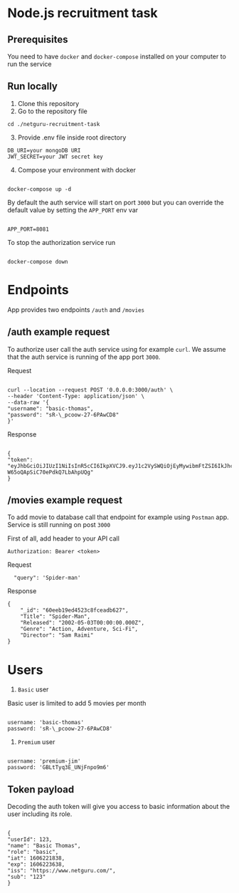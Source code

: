 # Node.js recruitment task

## Prerequisites

You need to have `docker` and `docker-compose` installed on your computer to run the service

## Run locally

1. Clone this repository
2. Go to the repository file

```
cd ./netguru-recruitment-task
```

3. Provide .env file inside root directory

```
DB_URI=your mongoDB URI
JWT_SECRET=your JWT secret key
```

4. Compose your environment with docker

```

docker-compose up -d

```

By default the auth service will start on port `3000` but you can override
the default value by setting the `APP_PORT` env var

```

APP_PORT=8081 

```

To stop the authorization service run

```

docker-compose down

```

# Endpoints

App provides two endpoints `/auth` and `/movies`

## /auth example request

To authorize user call the auth service using for example `curl`. We assume
that the auth service is running of the app port `3000`.

Request

```

curl --location --request POST '0.0.0.0:3000/auth' \
--header 'Content-Type: application/json' \
--data-raw '{
"username": "basic-thomas",
"password": "sR-\_pcoow-27-6PAwCD8"
}'

```

Response

```

{
"token": "eyJhbGciOiJIUzI1NiIsInR5cCI6IkpXVCJ9.eyJ1c2VySWQiOjEyMywibmFtZSI6IkJhc2ljIFRob21hcyIsInJvbGUiOiJiYXNpYyIsImlhdCI6MTYwNjIyMTgzOCwiZXhwIjoxNjA2MjIzNjM4LCJpc3MiOiJodHRwczovL3d3dy5uZXRndXJ1LmNvbS8iLCJzdWIiOiIxMjMifQ.KjZ3zZM1lZa1SB8U-W65oQApSiC70ePdkQ7LbAhpUQg"
}

```

## /movies example request

To add movie to database call that endpoint for example using `Postman` app. Service is still running on post `3000`

First of all, add header to your API call

```
Authorization: Bearer <token>
```

Request

```
  "query": 'Spider-man'
```

Response

```
{
    "_id": "60eeb19ed4523c8fceadb627",
    "Title": "Spider-Man",
    "Released": "2002-05-03T00:00:00.000Z",
    "Genre": "Action, Adventure, Sci-Fi",
    "Director": "Sam Raimi"
}
```

# Users

1. `Basic` user

Basic user is limited to add 5 movies per month

```

username: 'basic-thomas'
password: 'sR-\_pcoow-27-6PAwCD8'

```

1. `Premium` user

```

username: 'premium-jim'
password: 'GBLtTyq3E_UNjFnpo9m6'

```

## Token payload

Decoding the auth token will give you access to basic information about the
user including its role.

```

{
"userId": 123,
"name": "Basic Thomas",
"role": "basic",
"iat": 1606221838,
"exp": 1606223638,
"iss": "https://www.netguru.com/",
"sub": "123"
}

```